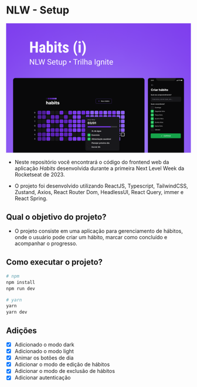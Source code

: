 # NLW - Setup

![](Cover.png)

- Neste repositório você encontrará o código do frontend web da aplicação _Habits_ desenvolvida durante a primeira Next Level Week da Rocketseat de 2023.

- O projeto foi desenvolvido utilizando ReactJS, Typescript, TailwindCSS, Zustand, Axios, React Router Dom, HeadlessUI, React Query, immer e React Spring.

## Qual o objetivo do projeto?

- O projeto consiste em uma aplicação para gerenciamento de hábitos, onde o usuário pode criar um hábito, marcar como concluído e acompanhar o progresso.

## Como executar o projeto?

```bash
# npm
npm install
npm run dev
```

```bash
# yarn
yarn
yarn dev
```

## Adições

- [x] Adicionado o modo dark
- [x] Adicionado o modo light
- [x] Animar os botões de dia
- [x] Adicionar o modo de edição de hábitos
- [x] Adicionar o modo de exclusão de hábitos
- [x] Adicionar autenticação
